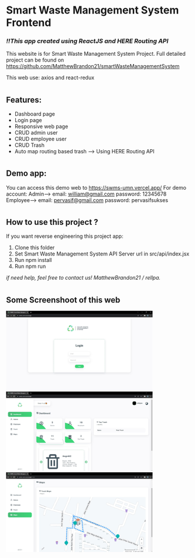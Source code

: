 # Smart Waste Management System Frontend
### <i>!!This app created using ReactJS and HERE Routing API</i>
This website is for Smart Waste Management System Project. Full detailed project can be found on https://github.com/MatthewBrandon21/smartWasteManagementSystem

This web use:
axios and react-redux
#

## Features:
- Dashboard page
- Login page
- Responsive web page
- CRUD admin user
- CRUD employee user
- CRUD Trash
- Auto map routing based trash --> Using HERE Routing API

#

## Demo app:
You can access this demo web to https://swms-umn.vercel.app/
For demo account:
Admin--> email: william@gmail.com password: 12345678
Employee--> email: pervasif@gmail.com password: pervasifsukses

#

## How to use this project ?
If you want reverse engineering this project app:
1. Clone this folder
2. Set Smart Waste Management System API Server url in src/api/index.jsx
3. Run npm install
4. Run npm run

<i>if need help, feel free to contact us! MatthewBrandon21 / rellpa.</i>

#

## Some Screenshoot of this web
<p align="left">
  <img width="400" src="Images/Screenshot_1.jpg" />
  <img width="400" src="Images/Screenshot_2.jpg" />
  <img width="400" src="Images/Screenshot_5.jpg" />
</p>